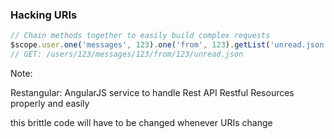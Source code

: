 ### Hacking URIs

``` javascript
// Chain methods together to easily build complex requests
$scope.user.one('messages', 123).one('from', 123).getList('unread.json');
// GET: /users/123/messages/123/from/123/unread.json
```

Note:

Restangular: AngularJS service to handle Rest API Restful Resources properly and easily

this brittle code will have to be changed whenever URIs change
